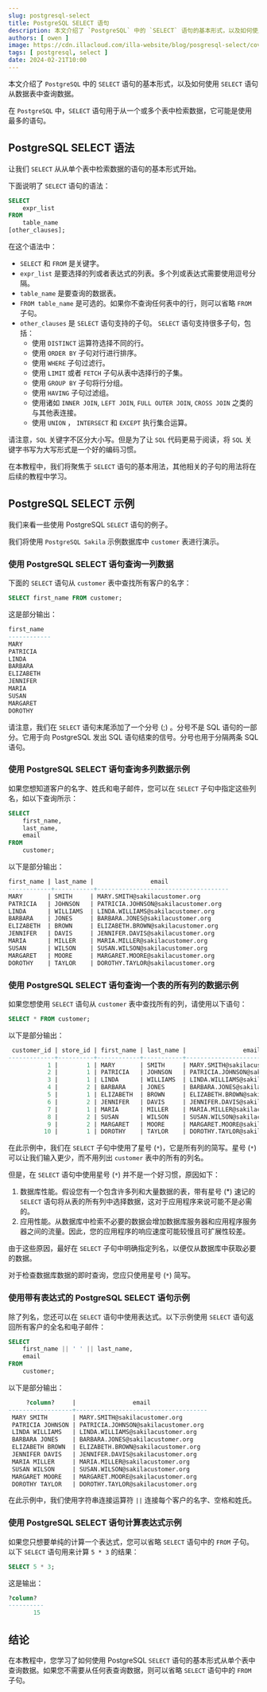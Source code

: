 ```yaml
---
slug: postgresql-select
title: PostgreSQL SELECT 语句
description: 本文介绍了 `PostgreSQL` 中的 `SELECT` 语句的基本形式，以及如何使用 `SELECT` 语句从数据表中查询数据。在 `PostgreSQL` 中，`SELECT` 语句用于从一个或多个表中检索数据，它可能是使用最多的语句。 
authors: [ owen ]
image: https://cdn.illacloud.com/illa-website/blog/posgresql-select/cover.webp
tags: [ postgresql, select ]
date: 2024-02-21T10:00
---
```


本文介绍了 `PostgreSQL` 中的 `SELECT` 语句的基本形式，以及如何使用 `SELECT` 语句从数据表中查询数据。

在 `PostgreSQL` 中，`SELECT` 语句用于从一个或多个表中检索数据，它可能是使用最多的语句。

## PostgreSQL SELECT 语法

让我们 `SELECT` 从从单个表中检索数据的语句的基本形式开始。

下面说明了 `SELECT` 语句的语法：

```sql
SELECT
    expr_list
FROM
    table_name
[other_clauses];
```

在这个语法中：

- `SELECT` 和 `FROM` 是关键字。
- `expr_list` 是要选择的列或者表达式的列表。多个列或表达式需要使用逗号分隔。
- `table_name` 是要查询的数据表。
- `FROM table_name` 是可选的。如果你不查询任何表中的行，则可以省略 `FROM` 子句。
- `other_clauses` 是 `SELECT` 语句支持的子句。 `SELECT` 语句支持很多子句，包括：
  - 使用 `DISTINCT` 运算符选择不同的行。
  - 使用 `ORDER BY` 子句对行进行排序。
  - 使用 `WHERE` 子句过滤行。
  - 使用 `LIMIT` 或者 `FETCH` 子句从表中选择行的子集。
  - 使用 `GROUP BY` 子句将行分组。
  - 使用 `HAVING` 子句过滤组。
  - 使用诸如 `INNER JOIN`, `LEFT JOIN`, `FULL OUTER JOIN`, `CROSS JOIN` 之类的与其他表连接。
  - 使用 `UNION` ， `INTERSECT` 和 `EXCEPT` 执行集合运算。

请注意，`SQL` 关键字不区分大小写。但是为了让 `SQL` 代码更易于阅读，将 `SQL` 关键字书写为大写形式是一个好的编码习惯。

在本教程中，我们将聚焦于 `SELECT` 语句的基本用法，其他相关的子句的用法将在后续的教程中学习。

## PostgreSQL SELECT 示例

我们来看一些使用 PostgreSQL `SELECT` 语句的例子。

我们将使用 `PostgreSQL Sakila` 示例数据库中 `customer` 表进行演示。

### 使用 PostgreSQL SELECT 语句查询一列数据

下面的 `SELECT` 语句从 `customer` 表中查找所有客户的名字：

```sql
SELECT first_name FROM customer;
```

这是部分输出：

```sql
first_name
------------
MARY
PATRICIA
LINDA
BARBARA
ELIZABETH
JENNIFER
MARIA
SUSAN
MARGARET
DOROTHY
```

请注意，我们在 `SELECT` 语句末尾添加了一个分号 (;) 。分号不是 SQL 语句的一部分。它用于向 PostgreSQL 发出 SQL 语句结束的信号。分号也用于分隔两条 SQL 语句。

### 使用 PostgreSQL SELECT 语句查询多列数据示例

如果您想知道客户的名字、姓氏和电子邮件，您可以在 `SELECT` 子句中指定这些列名，如以下查询所示：

```sql
SELECT
    first_name,
    last_name,
    email
FROM
    customer;
```

以下是部分输出：

```sql
first_name | last_name |                email
------------+-----------+-------------------------------------
MARY       | SMITH     | MARY.SMITH@sakilacustomer.org
PATRICIA   | JOHNSON   | PATRICIA.JOHNSON@sakilacustomer.org
LINDA      | WILLIAMS  | LINDA.WILLIAMS@sakilacustomer.org
BARBARA    | JONES     | BARBARA.JONES@sakilacustomer.org
ELIZABETH  | BROWN     | ELIZABETH.BROWN@sakilacustomer.org
JENNIFER   | DAVIS     | JENNIFER.DAVIS@sakilacustomer.org
MARIA      | MILLER    | MARIA.MILLER@sakilacustomer.org
SUSAN      | WILSON    | SUSAN.WILSON@sakilacustomer.org
MARGARET   | MOORE     | MARGARET.MOORE@sakilacustomer.org
DOROTHY    | TAYLOR    | DOROTHY.TAYLOR@sakilacustomer.org
```

### 使用 PostgreSQL SELECT 语句查询一个表的所有列的数据示例

如果您想使用 `SELECT` 语句从 `customer` 表中查找所有的列，请使用以下语句：

```sql
SELECT * FROM customer;
```

以下是部分输出：

```sql
 customer_id | store_id | first_name | last_name |                email                | address_id | activebool | create_date |     last_update     | active
-------------+----------+------------+-----------+-------------------------------------+------------+------------+-------------+---------------------+--------
           1 |        1 | MARY       | SMITH     | MARY.SMITH@sakilacustomer.org       |          5 | t          | 2006-02-14  | 2006-02-15 04:57:20 |      1
           2 |        1 | PATRICIA   | JOHNSON   | PATRICIA.JOHNSON@sakilacustomer.org |          6 | t          | 2006-02-14  | 2006-02-15 04:57:20 |      1
           3 |        1 | LINDA      | WILLIAMS  | LINDA.WILLIAMS@sakilacustomer.org   |          7 | t          | 2006-02-14  | 2006-02-15 04:57:20 |      1
           4 |        2 | BARBARA    | JONES     | BARBARA.JONES@sakilacustomer.org    |          8 | t          | 2006-02-14  | 2006-02-15 04:57:20 |      1
           5 |        1 | ELIZABETH  | BROWN     | ELIZABETH.BROWN@sakilacustomer.org  |          9 | t          | 2006-02-14  | 2006-02-15 04:57:20 |      1
           6 |        2 | JENNIFER   | DAVIS     | JENNIFER.DAVIS@sakilacustomer.org   |         10 | t          | 2006-02-14  | 2006-02-15 04:57:20 |      1
           7 |        1 | MARIA      | MILLER    | MARIA.MILLER@sakilacustomer.org     |         11 | t          | 2006-02-14  | 2006-02-15 04:57:20 |      1
           8 |        2 | SUSAN      | WILSON    | SUSAN.WILSON@sakilacustomer.org     |         12 | t          | 2006-02-14  | 2006-02-15 04:57:20 |      1
           9 |        2 | MARGARET   | MOORE     | MARGARET.MOORE@sakilacustomer.org   |         13 | t          | 2006-02-14  | 2006-02-15 04:57:20 |      1
          10 |        1 | DOROTHY    | TAYLOR    | DOROTHY.TAYLOR@sakilacustomer.org   |         14 | t          | 2006-02-14  | 2006-02-15 04:57:20 |      1
```

在此示例中，我们在 `SELECT` 子句中使用了星号 (`*`)，它是所有列的简写。星号 (`*`) 可以让我们输入更少，而不用列出 `customer` 表中的所有的列名。

但是，在 `SELECT` 语句中使用星号 (`*`) 并不是一个好习惯，原因如下：

1. 数据库性能。假设您有一个包含许多列和大量数据的表，带有星号 (*) 速记的 `SELECT` 语句将从表的所有列中选择数据，这对于应用程序来说可能不是必需的。
2. 应用性能。从数据库中检索不必要的数据会增加数据库服务器和应用程序服务器之间的流量。因此，您的应用程序的响应速度可能较慢且可扩展性较差。

由于这些原因，最好在 `SELECT` 子句中明确指定列名，以便仅从数据库中获取必要的数据。

对于检查数据库数据的即时查询，您应只使用星号 (`*`) 简写。

### 使用带有表达式的 PostgreSQL SELECT 语句示例

除了列名，您还可以在 `SELECT` 语句中使用表达式。以下示例使用 `SELECT` 语句返回所有客户的全名和电子邮件：

```sql
SELECT
    first_name || ' ' || last_name,
    email
FROM
    customer;
```

以下是部分输出：

```sql
     ?column?     |                email
------------------+-------------------------------------
 MARY SMITH       | MARY.SMITH@sakilacustomer.org
 PATRICIA JOHNSON | PATRICIA.JOHNSON@sakilacustomer.org
 LINDA WILLIAMS   | LINDA.WILLIAMS@sakilacustomer.org
 BARBARA JONES    | BARBARA.JONES@sakilacustomer.org
 ELIZABETH BROWN  | ELIZABETH.BROWN@sakilacustomer.org
 JENNIFER DAVIS   | JENNIFER.DAVIS@sakilacustomer.org
 MARIA MILLER     | MARIA.MILLER@sakilacustomer.org
 SUSAN WILSON     | SUSAN.WILSON@sakilacustomer.org
 MARGARET MOORE   | MARGARET.MOORE@sakilacustomer.org
 DOROTHY TAYLOR   | DOROTHY.TAYLOR@sakilacustomer.org
```

在此示例中，我们使用字符串连接运算符 `||` 连接每个客户的名字、空格和姓氏。

### 使用 PostgreSQL SELECT 语句计算表达式示例

如果您只想要单纯的计算一个表达式，您可以省略 `SELECT` 语句中的 `FROM` 子句。 以下 `SELECT` 语句用来计算 `5 * 3` 的结果：

```sql
SELECT 5 * 3;
```

这是输出：

```sql
?column?
----------
       15
```

## 结论

在本教程中，您学习了如何使用 PostgreSQL `SELECT` 语句的基本形式从单个表中查询数据。如果您不需要从任何表查询数据，则可以省略 `SELECT` 语句中的 `FROM` 子句。